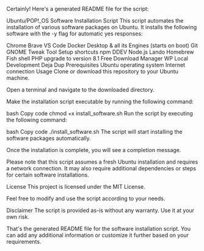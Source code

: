 Certainly! Here's a generated README file for the script:

Ubuntu/POP!_OS Software Installation Script
This script automates the installation of various software packages on Ubuntu. It installs the following software with the -y flag for automatic yes responses:

Chrome
Brave
VS Code
Docker Desktop & all its Engines (starts on boot)
Git
GNOME Tweak Tool
Setup shortcuts
npm
DDEV
Node.js
Lando
Homebrew
Fish shell
PHP upgrade to version 8.1
Free Download Manager
WP Local Development
Deja Dup
Prerequisites
Ubuntu operating system
Internet connection
Usage
Clone or download this repository to your Ubuntu machine.

Open a terminal and navigate to the downloaded directory.

Make the installation script executable by running the following command:

bash
Copy code
chmod +x install_software.sh
Run the script by executing the following command:

bash
Copy code
./install_software.sh
The script will start installing the software packages automatically.

Once the installation is complete, you will see a completion message.

Please note that this script assumes a fresh Ubuntu installation and requires a network connection. It may also require additional dependencies or steps for certain software installations.

License
This project is licensed under the MIT License.

Feel free to modify and use the script according to your needs.

Disclaimer
The script is provided as-is without any warranty. Use it at your own risk.

That's the generated README file for the software installation script. You can add any additional information or customize it further based on your requirements.